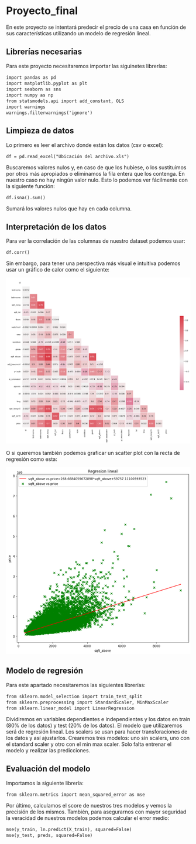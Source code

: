# Proyecto_final
En este proyecto se intentará predecir el precio de una casa en función de sus características utilizando un modelo de regresión lineal.

## Librerías necesarias
Para este proyecto necesitaremos importar las siguinetes librerías:
```python3
import pandas as pd
import matplotlib.pyplot as plt
import seaborn as sns
import numpy as np
from statsmodels.api import add_constant, OLS
import warnings
warnings.filterwarnings('ignore')
```

## Limpieza de datos
Lo primero es leer el archivo donde están los datos (csv o excel):
```
df = pd.read_excel("Ubicación del archivo.xls")
```
Buscaremos valores nulos y, en caso de que los hubiese, o los sustituimos por otros más apropiados o eliminamos la fila entera que los contenga. En nuestro caso no hay ningún valor nulo.
Esto lo podemos ver fácilmente con la siguiente función:
```
df.isna().sum()
```
Sumará los valores nulos que hay en cada columna.

## Interpretación de los datos
Para ver la correlación de las columnas de nuestro dataset podemos usar:
```
df.corr()
```
Sin embargo, para tener una perspectiva más visual e intuitiva podemos usar un gráfico de calor como el siguiente:

![heatmap](https://github.com/pelahumi/Proyecto_final/blob/main/Img/heatmap.png)

O si queremos también podemos graficar un scatter plot con la recta de regresión como esta:

![recta regresion](https://github.com/pelahumi/Proyecto_final/blob/main/Img/regresion.png)

## Modelo de regresión
Para este apartado necesitaremos las siguientes librerías:
```
from sklearn.model_selection import train_test_split
from sklearn.preprocessing import StandardScaler, MinMaxScaler
from sklearn.linear_model import LinearRegression
```
Dividiremos en variables dependientes e independientes y los datos en train (80% de los datos) y test (20% de los datos). 
El modelo que utilizaremos será de regresión lineal.
Los scalers se usan para hacer transforaciones de los datos y  así ajustarlos. Crearemos tres modelos: uno sin scalers, uno con el standard scaler y otro con el min max scaler.
Solo falta entrenar el modelo y realizar las predicciones.

## Evaluación del modelo
Importamos la siguiente librería:
```
from sklearn.metrics import mean_squared_error as mse
```
Por último, calculamos el score de nuestros tres modelos y vemos la precisión de los mismos. También, para asegurarnos con mayor seguridad la veracidad de nuestros modelos podemos calcular el error medio: 
```
mse(y_train, ln.predict(X_train), squared=False)
mse(y_test, preds, squared=False)








